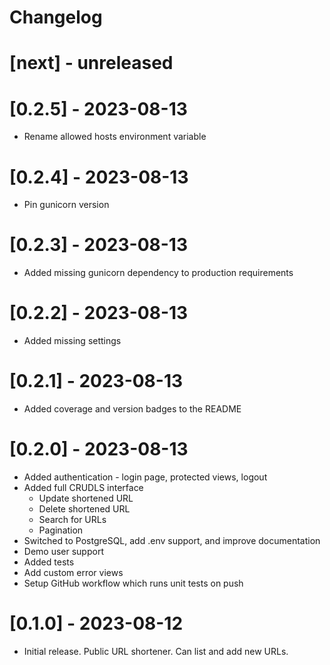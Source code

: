# Changelog

# [next] - unreleased

# [0.2.5] - 2023-08-13
- Rename allowed hosts environment variable

# [0.2.4] - 2023-08-13
- Pin gunicorn version

# [0.2.3] - 2023-08-13
- Added missing gunicorn dependency to production requirements

# [0.2.2] - 2023-08-13
- Added missing settings

# [0.2.1] - 2023-08-13
- Added coverage and version badges to the README

# [0.2.0] - 2023-08-13
- Added authentication - login page, protected views, logout
- Added full CRUDLS interface
  - Update shortened URL
  - Delete shortened URL
  - Search for URLs
  - Pagination
- Switched to PostgreSQL, add .env support, and improve documentation
- Demo user support
- Added tests
- Add custom error views
- Setup GitHub workflow which runs unit tests on push

# [0.1.0] - 2023-08-12
- Initial release. Public URL shortener. Can list and add new URLs.
